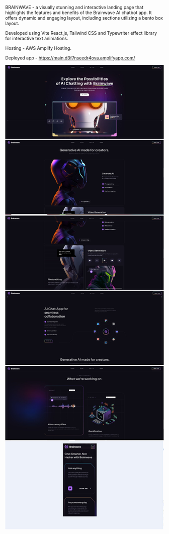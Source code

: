 BRAINWAVE - a visually stunning and interactive landing page that highlights the features and benefits of the Brainwave AI chatbot app. It offers dynamic and engaging layout, including sections utilizing a bento box layout.

Developed using Vite React.js, Tailwind CSS and Typewriter effect library for interactive text animations.

Hosting - AWS Amplify Hosting.

Deployed app - https://main.d3f7nseedr4ova.amplifyapp.com/

![alt text](https://github.com/OliaKr/Brainwave/blob/main/src/assets/screen.JPG)
![alt text](https://github.com/OliaKr/Brainwave/blob/main/src/assets/screen1.JPG)
![alt text](https://github.com/OliaKr/Brainwave/blob/main/src/assets/screen2.JPG)
![alt text](https://github.com/OliaKr/Brainwave/blob/main/src/assets/screen3.JPG)
![alt text](https://github.com/OliaKr/Brainwave/blob/main/src/assets/screen5.JPG)
![alt text](https://github.com/OliaKr/Brainwave/blob/main/src/assets/screen6.JPG)
